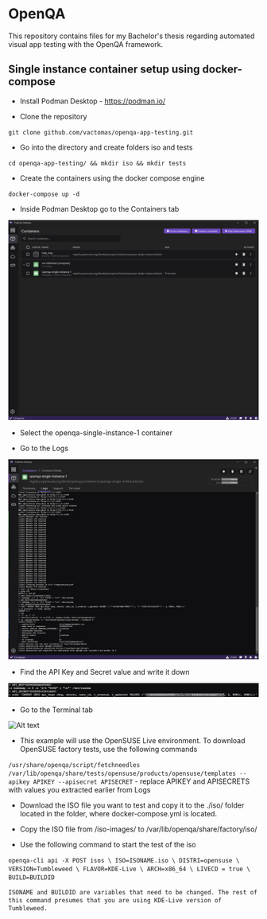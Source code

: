 # OpenQA

This repository contains files for my Bachelor's thesis regarding automated visual app testing with the OpenQA framework.

## Single instance container setup using docker-compose

 - Install Podman Desktop - https://podman.io/

 - Clone the repository
 
 `git clone github.com/vactomas/openqa-app-testing.git`

 - Go into the directory and create folders iso and tests

 `cd openqa-app-testing/ && mkdir iso && mkdir tests`

 - Create the containers using the docker compose engine 

 `docker-compose up -d`

 - Inside Podman Desktop go to the Containers tab

 ![Alt text](images/podman-containers-tab.png)

 - Select the openqa-single-instance-1 container

 - Go to the Logs

 ![Alt text](images/podman-container-logs.png)

 - Find the API Key and Secret value and write it down

 ![Alt text](images/podman-api-key-secret.png)

 - Go to the Terminal tab

 ![Alt text](image.png)

 - This example will use the OpenSUSE Live environment. To download OpenSUSE factory tests, use the following commands

 `/usr/share/openqa/script/fetchneedles`
 `/var/lib/openqa/share/tests/opensuse/products/opensuse/templates --apikey APIKEY --apisecret APISECRET` - replace APIKEY and APISECRETS with values you extracted earlier from Logs
 
 - Download the ISO file you want to test and copy it to the ./iso/ folder located in the folder, where docker-compose.yml is located. 

 - Copy the ISO file from /iso-images/ to /var/lib/openqa/share/factory/iso/

 - Use the following command to start the test of the iso

 `openqa-cli api -X POST isos \
         ISO=ISONAME.iso \
         DISTRI=opensuse \
         VERSION=Tumbleweed \
         FLAVOR=KDE-Live \
         ARCH=x86_64 \
         LIVECD = true \
         BUILD=BUILDID`

    ISONAME and BUILDID are variables that need to be changed. The rest of this command presumes that you are using KDE-Live version of Tumbleweed.
